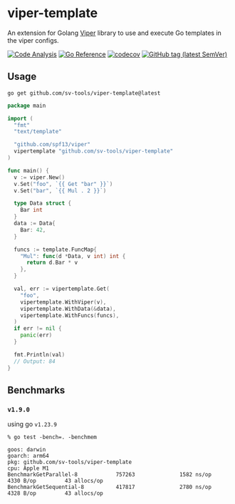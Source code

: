 # viper-template

An extension for Golang [Viper](https://github.com/spf13/viper) library to use and execute Go templates in the viper configs.

[![Code Analysis](https://github.com/sv-tools/viper-template/actions/workflows/checks.yaml/badge.svg)](https://github.com/sv-tools/viper-template/actions/workflows/checks.yaml)
[![Go Reference](https://pkg.go.dev/badge/github.com/sv-tools/viper-template.svg)](https://pkg.go.dev/github.com/sv-tools/viper-template)
[![codecov](https://codecov.io/gh/sv-tools/viper-template/branch/main/graph/badge.svg?token=0XVOTDR1CW)](https://codecov.io/gh/sv-tools/viper-template)
[![GitHub tag (latest SemVer)](https://img.shields.io/github/v/tag/sv-tools/viper-template?style=flat-square)](https://github.com/sv-tools/viper-template/releases)

## Usage

```shell
go get github.com/sv-tools/viper-template@latest
```

```go
package main

import (
  "fmt"
  "text/template"

  "github.com/spf13/viper"
  vipertemplate "github.com/sv-tools/viper-template"
)

func main() {
  v := viper.New()
  v.Set("foo", `{{ Get "bar" }}`)
  v.Set("bar", `{{ Mul . 2 }}`)

  type Data struct {
    Bar int
  }
  data := Data{
    Bar: 42,
  }

  funcs := template.FuncMap{
    "Mul": func(d *Data, v int) int {
      return d.Bar * v
    },
  }

  val, err := vipertemplate.Get(
    "foo",
    vipertemplate.WithViper(v),
    vipertemplate.WithData(&data),
    vipertemplate.WithFuncs(funcs),
  )
  if err != nil {
    panic(err)
  }

  fmt.Println(val)
  // Output: 84
}
```

## Benchmarks

### `v1.9.0`

using go `v1.23.9`

```
% go test -bench=. -benchmem

goos: darwin
goarch: arm64
pkg: github.com/sv-tools/viper-template
cpu: Apple M1
BenchmarkGetParallel-8            757263              1582 ns/op            4330 B/op         43 allocs/op
BenchmarkGetSequential-8          417817              2780 ns/op            4328 B/op         43 allocs/op
```
